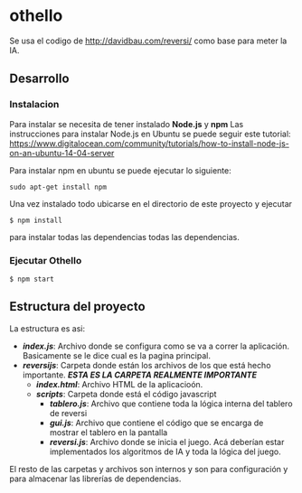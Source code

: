 # othello
Se usa el codigo de http://davidbau.com/reversi/ como base para meter la IA.


## Desarrollo
### Instalacion

Para instalar se necesita de tener instalado **Node.js** y **npm** Las instrucciones para instalar Node.js en Ubuntu se puede seguir este tutorial: https://www.digitalocean.com/community/tutorials/how-to-install-node-js-on-an-ubuntu-14-04-server

Para instalar npm en ubuntu se puede ejecutar lo siguiente:
```
sudo apt-get install npm
```

Una vez instalado todo ubicarse en el directorio de este proyecto y ejecutar

```
$ npm install
```

para instalar todas las dependencias todas las dependencias.

### Ejecutar Othello

```
$ npm start
```

## Estructura del proyecto
La estructura es asi:
* ***index.js***: Archivo donde se configura como se va a correr la aplicación. Basicamente se le dice cual es la pagina principal.
* ***reversijs***: Carpeta donde están los archivos de los que está hecho importante. ***ESTA ES LA CARPETA REALMENTE IMPORTANTE***
    * ***index.html***: Archivo HTML de la aplicacioón.
    * ***scripts***: Carpeta donde está el código javascript
        * ***tablero.js***: Archivo que contiene toda la lógica interna del tablero de reversi
        * ***gui.js***: Archivo que contiene el código que se encarga de mostrar el tablero en la pantalla
        * ***reversi.js***: Archivo donde se inicia el juego. Acá deberían estar implementados los algoritmos de IA y toda la lógica del juego.


El resto de las carpetas y archivos son internos y son para configuración y para almacenar las librerías de dependencias.
